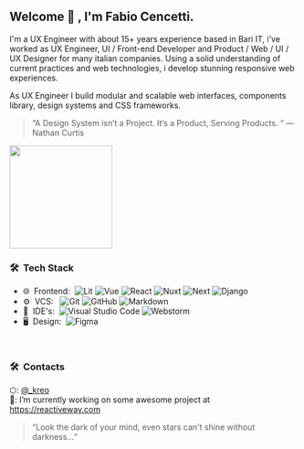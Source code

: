 

<!--
<p align="center">
  <a href="https://kreo.dev" target="_blank">
    <img width="40em" height="40em" src="logo.svg">
  </a>
</p>
-->

<h2> Welcome 👋 , I'm Fabio Cencetti.</h2>
<p>
I'm a UX Engineer with about 15+ years experience based in Bari IT, i've worked as UX Engineer, UI / Front-end Developer and Product / Web / UI / UX Designer for many italian companies.
Using a solid understanding of current practices and web technologies, i develop stunning
responsive web experiences.
</p>

<p>
As UX Engineer I build modular and scalable web interfaces, components library, design systems and CSS frameworks.<br>
</p>  

<blockquote>
“A Design System isn’t a Project. It’s a Product, Serving Products. “ — Nathan Curtis
</blockquote>

<a href="https://github.com/kreo">
    <img height="180em" src="https://github-readme-stats.vercel.app/api?username=kreo&show_icons=true&card_width=400&hide_border=true&title_color=f4f4f4&icon_color=00d8fd&bg_color=0A1A2F&text_color=a3a8c3&hide=contribs" />
</a>

<h3> 🛠 &nbsp;Tech Stack</h3>

- 🌐 &nbsp;Frontend:&nbsp;
  ![Lit](https://img.shields.io/badge/-Lit.js-0A1A2F?style=flat&logo=litjs)
  ![Vue](https://img.shields.io/badge/-Vue.js-0A1A2F?style=flat&logo=vuedotjs)
  ![React](https://img.shields.io/badge/-React.js-0A1A2F?style=flat&logo=reactjs)
  ![Nuxt](https://img.shields.io/badge/-Nuxt.js-0A1A2F?style=flat&logo=nuxtjs)
  ![Next](https://img.shields.io/badge/-Next.js-0A1A2F?style=flat&logo=nextjs)
  ![Django](https://img.shields.io/badge/-Django-0A1A2F?style=flat&logo=django)
- ⚙️ &nbsp;VCS: &nbsp;
  ![Git](https://img.shields.io/badge/-Git-0A1A2F?style=flat&logo=git)
  ![GitHub](https://img.shields.io/badge/-GitHub-0A1A2F?style=flat&logo=github)
  ![Markdown](https://img.shields.io/badge/-Markdown-0A1A2F?style=flat&logo=markdown)
- 🔧 &nbsp;IDE's:&nbsp;
  ![Visual Studio Code](https://img.shields.io/badge/-Visual%20Studio%20Code-0A1A2F?style=flat&logo=visual-studio-code&logoColor=007ACC)
  ![Webstorm](https://img.shields.io/badge/-Webstorm-0A1A2F?style=flat&logo=webstorm&logoColor=007ACC)
- 🖥 &nbsp;Design:&nbsp;
  ![Figma](https://img.shields.io/badge/-Figma-0A1A2F?style=flat&logo=figma)

<br>

<h3> 🛠 &nbsp;Contacts</h3>

⬡: [@_kreo](https://twitter.com/_kreo) <br> 
🔭: I’m currently working on some awesome project at https://reactiveway.com <br>

<blockquote>
“Look the dark of your mind, even stars can't shine without darkness...“
</blockquote>  

